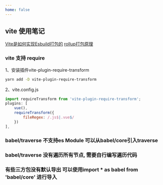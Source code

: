 ```yaml
---
home: false
---
```


## vite 使用笔记

[Vite是如何实现Esbuild打包的](https://segmentfault.com/a/1190000043980887)
[rollup打包原理](https://www.baidu.com/link?url=qSPsxiW5_Rboe-4tNN26ObiF8LoQFgnyDX8zMl7HZHYClDlr1eq37JL-4hpDSab5WUqwB7iqfo8Y4VnKAtXBla&wd=&eqid=d2f2c99500896c100000000565e43fbb)
### vite 支持 require

1、安装插件vite-plugin-require-transform
``` bash
yarn add -D vite-plugin-require-transform
```

2、vite.config.js
``` js
import requireTransform from 'vite-plugin-require-transform';
plugins: [
    vue(),
    requireTransform({
        fileRegex: /.js$|.vue$/
    })
],

```

### babel/traverse 不支持es Module 可以从babel/core引入traverse

### babel/traverse 没有遍历所有节点, 需要自行编写遍历代码

### 有些三方包没有默认导出 可以使用import * as babel from 'babel/core' 进行导入
